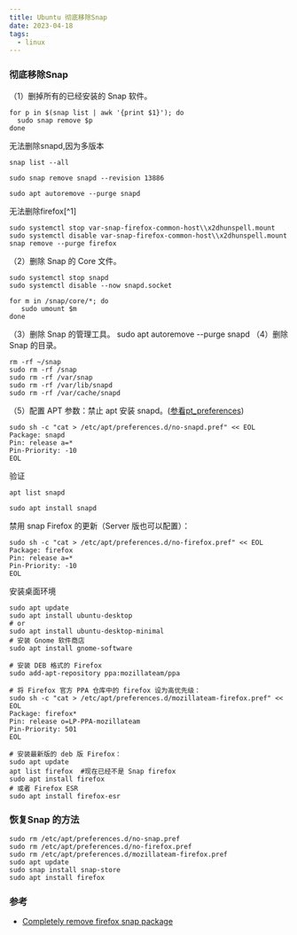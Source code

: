 ```yaml
---
title: Ubuntu 彻底移除Snap
date: 2023-04-18
tags:
  - linux
---
```


### 彻底移除Snap

（1）删掉所有的已经安装的 Snap 软件。
```Shell
for p in $(snap list | awk '{print $1}'); do
  sudo snap remove $p
done
```
无法删除snapd,因为多版本
```Shell
snap list --all

sudo snap remove snapd --revision 13886

sudo apt autoremove --purge snapd
```
无法删除firefox[^1]
```Shell
sudo systemctl stop var-snap-firefox-common-host\\x2dhunspell.mount
sudo systemctl disable var-snap-firefox-common-host\\x2dhunspell.mount 
snap remove --purge firefox
```


（2）删除 Snap 的 Core 文件。
```Shell
sudo systemctl stop snapd
sudo systemctl disable --now snapd.socket

for m in /snap/core/*; do
   sudo umount $m
done
```

（3）删除 Snap 的管理工具。
sudo apt autoremove --purge snapd
（4）删除 Snap 的目录。

```Shell
rm -rf ~/snap
sudo rm -rf /snap
sudo rm -rf /var/snap
sudo rm -rf /var/lib/snapd
sudo rm -rf /var/cache/snapd
```
（5）配置 APT 参数：禁止 apt 安装 snapd。([参看pt_preferences](https://manpages.ubuntu.com/manpages/focal/man5/apt_preferences.5.html))
```shell
sudo sh -c "cat > /etc/apt/preferences.d/no-snapd.pref" << EOL
Package: snapd
Pin: release a=*
Pin-Priority: -10
EOL
```
验证
```Shell
apt list snapd

sudo apt install snapd
```

禁用 snap Firefox 的更新（Server 版也可以配置）：
```Shell
sudo sh -c "cat > /etc/apt/preferences.d/no-firefox.pref" << EOL
Package: firefox
Pin: release a=*
Pin-Priority: -10
EOL
```
安装桌面环境
```Shell
sudo apt update
sudo apt install ubuntu-desktop  
# or
sudo apt install ubuntu-desktop-minimal
# 安装 Gnome 软件商店
sudo apt install gnome-software

# 安装 DEB 格式的 Firefox
sudo add-apt-repository ppa:mozillateam/ppa

# 将 Firefox 官方 PPA 仓库中的 firefox 设为高优先级：
sudo sh -c "cat > /etc/apt/preferences.d/mozillateam-firefox.pref" << EOL
Package: firefox*
Pin: release o=LP-PPA-mozillateam
Pin-Priority: 501
EOL

# 安装最新版的 deb 版 Firefox：
sudo apt update
apt list firefox  #现在已经不是 Snap firefox
sudo apt install firefox
# 或者 Firefox ESR
sudo apt install firefox-esr
```
### 恢复Snap 的方法
```Shell
sudo rm /etc/apt/preferences.d/no-snap.pref
sudo rm /etc/apt/preferences.d/no-firefox.pref
sudo rm /etc/apt/preferences.d/mozillateam-firefox.pref
sudo apt update
sudo snap install snap-store
sudo apt install firefox
```

### 参考

- [Completely remove firefox snap package](https://askubuntu.com/questions/1414173/completely-remove-firefox-snap-package)